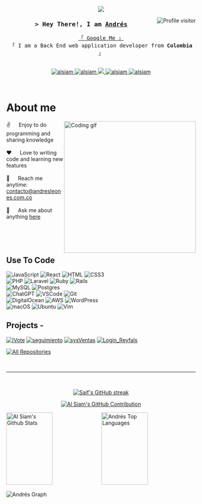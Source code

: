 
<!--<h2 align="center">
  Welcome to Al Siam World!
  <img src="https://media.giphy.com/media/hvRJCLFzcasrR4ia7z/giphy.gif" width="28">
</h2> -->



<p align="center">
   <a href="https://github.com/alsiam"><img src="https://readme-typing-svg.herokuapp.com/?lines=Self%20Taught%20Programmer;Front%20End%20Developer;3 years%20of%20coding%20experience;Always%20learning%20new%20things&center=true&width=380&height=45"></a>
</p>


<a href="https://komarev.com/ghpvc/?username=afleones">
  <img align="right" src="https://komarev.com/ghpvc/?username=afleones&label=Visitors&color=0e75b6&style=flat" alt="Profile visitor" />
</a>

<!-- Intro  -->
<h3 align="center">
        <samp>&gt; Hey There!, I am
                <b><a target="_blank" href="https://bio.andresleones.com.co">Andrés</a></b>
        </samp>
</h3>


<p align="center"> 
  <samp>
    <a href="https://www.google.com/search?q=Andrés+Leones">「 Google Me 」</a>
    <br>
    「 I am a Back End web application developer from <b>Colombia</b> 」
    <br>
    <br>
  </samp>
</p>

<p align="center">
 <a href="https://bio.andresleones.com.co" target="blank">
  <img src="https://img.shields.io/badge/Website-DC143C?style=for-the-badge&logo=medium&logoColor=white" alt="alsiam" />
 </a>
 <a href="https://www.linkedin.com/in/afleones/" target="_blank">
  <img src="https://img.shields.io/badge/LinkedIn-0077B5?style=for-the-badge&logo=linkedin&logoColor=white" alt="alsiam"/>
 </a>
 <!-- <a href="https://dev.to/alsiam" target="_blank">
  <img src="https://img.shields.io/badge/dev.to-0A0A0A?style=for-the-badge&logo=dev.to&logoColor=white" alt="alsiam" />
 </a> -->
 <a href="https://twitter.com/andres_leones" target="_blank">
  <img src="https://img.shields.io/badge/Twitter-1DA1F2?style=for-the-badge&logo=twitter&logoColor=white" />
 </a>
 <a href="https://www.instagram.com/andresleonesco/" target="_blank">
  <img src="https://img.shields.io/badge/Instagram-fe4164?style=for-the-badge&logo=instagram&logoColor=white" alt="alsiam" />
 </a> 
 <a href="https://www.facebook.com/Ing.AndresLeones" target="_blank">
  <img src="https://img.shields.io/badge/Facebook-20BEFF?&style=for-the-badge&logo=facebook&logoColor=white" alt="alsiam"  />
  </a> 
</p>
<br />

<!-- About Section -->
 # About me
 
<p>
 <img align="right" width="350" src="/assets/programmer.gif" alt="Coding gif" />
  
 ✌️ &emsp; Enjoy to do programming and sharing knowledge <br/><br/>
 ❤️ &emsp; Love to writing code and learning new features<br/><br/>
 📧 &emsp; Reach me anytime: contacto@andresleones.com.co<br/><br/>
 💬 &emsp; Ask me about anything [here](https://github.com/afleones/afleones/issues)

</p>

<br/>
<br/>
<br/>

## Use To Code

![JavaScript](https://img.shields.io/badge/javascript-%23323330.svg?style=for-the-badge&logo=javascript&logoColor=%23F7DF1E)
![React](https://img.shields.io/badge/-React-61DBFB?style=for-the-badge&labelColor=black&logo=react&logoColor=61DBFB)
![HTML](https://img.shields.io/badge/HTML5-E34F26?style=for-the-badge&logo=html5&logoColor=white)
![CSS3](https://img.shields.io/badge/CSS3-1572B6?style=for-the-badge&logo=css3&logoColor=white)
<br/>
![PHP](https://img.shields.io/badge/php-%23777BB4.svg?style=for-the-badge&logo=php&logoColor=white)
![Laravel](https://img.shields.io/badge/laravel-%23FF2D20.svg?style=for-the-badge&logo=laravel&logoColor=white)
![Ruby](https://img.shields.io/badge/ruby-%23CC342D.svg?style=for-the-badge&logo=ruby&logoColor=white)
![Rails](https://img.shields.io/badge/rails-%23CC0000.svg?style=for-the-badge&logo=ruby-on-rails&logoColor=white)
<br/>
![MySQL](https://img.shields.io/badge/mysql-%2300f.svg?style=for-the-badge&logo=mysql&logoColor=white)
![Postgres](https://img.shields.io/badge/postgres-%23316192.svg?style=for-the-badge&logo=postgresql&logoColor=white)
<br/>
![ChatGPT](https://img.shields.io/badge/chatGPT-74aa9c?style=for-the-badge&logo=openai&logoColor=white)
![VSCode](https://img.shields.io/badge/Visual_Studio-0078d7?style=for-the-badge&logo=visual%20studio&logoColor=white)
![Git](https://img.shields.io/badge/Git-F05032?style=for-the-badge&logo=git&logoColor=white)
<br/>
![DigitalOcean](https://img.shields.io/badge/DigitalOcean-%230167ff.svg?style=for-the-badge&logo=digitalOcean&logoColor=white)
![AWS](https://img.shields.io/badge/AWS-%23FF9900.svg?style=for-the-badge&logo=amazon-aws&logoColor=white)
![WordPress](https://img.shields.io/badge/WordPress-%23117AC9.svg?style=for-the-badge&logo=WordPress&logoColor=white)
<br/>
![macOS](https://img.shields.io/badge/mac%20os-000000?style=for-the-badge&logo=macos&logoColor=F0F0F0)
![Ubuntu](https://img.shields.io/badge/Ubuntu-E95420?style=for-the-badge&logo=ubuntu&logoColor=white)
![Vim](https://img.shields.io/badge/VIM-%2311AB00.svg?style=for-the-badge&logo=vim&logoColor=white)



## Projects -
[![iVote](https://github-readme-stats.vercel.app/api/pin/?username=afleones&repo=iVote&border_color=7F3FBF&bg_color=0D1117&title_color=C9D1D9&text_color=8B949E&icon_color=7F3FBF)](https://github.com/afleones/iVote)
[![seguimiento](https://github-readme-stats.vercel.app/api/pin/?username=afleones&repo=seguimiento&border_color=7F3FBF&bg_color=0D1117&title_color=C9D1D9&text_color=8B949E&icon_color=7F3FBF)](https://github.com/afleones/seguimiento)
[![sysVentas](https://github-readme-stats.vercel.app/api/pin/?username=afleones&repo=sysVentas&border_color=7F3FBF&bg_color=0D1117&title_color=C9D1D9&text_color=8B949E&icon_color=7F3FBF)](https://github.com/afleones/sysVentas)
[![Login_Reyfals](https://github-readme-stats.vercel.app/api/pin/?username=afleones&repo=Login_Reyfals&border_color=7F3FBF&bg_color=0D1117&title_color=C9D1D9&text_color=8B949E&icon_color=7F3FBF)](https://github.com/afleones/Login_Reyfals)

<p align="left">
  <a href="https://github.com/afleones?tab=repositories" target="_blank"><img alt="All Repositories" title="All Repositories" src="https://img.shields.io/badge/-All%20Repos-2962FF?style=for-the-badge&logo=koding&logoColor=white"/></a>
</p>

<br/>
<hr/>
<br/>

<p align="center">
  <a href="https://github.com/afleones">
    <img src="https://github-readme-streak-stats.herokuapp.com/?user=afleones&theme=radical&border=7F3FBF&background=0D1117" alt="Saif's GitHub streak"/>
  </a>
</p>

<p align="center">
  <a href="https://github.com/alsiam">
    <img src="https://github-profile-summary-cards.vercel.app/api/cards/profile-details?username=afleones&theme=radical" alt="Al Siam's GitHub Contribution"/>
  </a>
</p>

<a> 
    <a href="https://github.com/afleones"><img alt="Al Siam's Github Stats" src="https://denvercoder1-github-readme-stats.vercel.app/api?username=afleones&show_icons=true&count_private=true&theme=react&border_color=7F3FBF&bg_color=0D1117&title_color=F85D7F&icon_color=F8D866" height="192px" width="49.5%"/></a>
  <a href="https://github.com/afleones"><img alt="Andrés Top Languages" src="https://denvercoder1-github-readme-stats.vercel.app/api/top-langs/?username=afleones&langs_count=8&layout=compact&theme=react&border_color=7F3FBF&bg_color=0D1117&title_color=F85D7F&icon_color=F8D866" height="192px" width="49.5%"/></a>
  <br/>
</a>


![Andrés Graph](https://github-readme-activity-graph.vercel.app/graph?username=afleones&custom_title=Andrés%20GitHub%20Activity%20Graph&bg_color=0D1117&color=7F3FBF&line=7F3FBF&point=7F3FBF&area_color=FFFFFF&title_color=FFFFFF&area=true)
